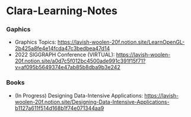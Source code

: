 # Clara-Learning-Notes

### Gaphics
* Graphics Topics: https://lavish-woolen-20f.notion.site/LearnOpenGL-2b425a8fe4e14fcda47c3bedbea47d14
* 2022 SIGGRAPH Conference (VIRTUAL): https://lavish-woolen-20f.notion.site/a0d7c5f012bc4500ade991c391f15f71?v=af095b5649374e47ab85b8dba9b3e242


### Books
* (In Progress) Designing Data-Intensive Applications: https://lavish-woolen-20f.notion.site/Designing-Data-Intensive-Applications-b1127a611f514d168b1f74e071344aa9

